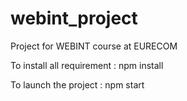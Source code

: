# webint_project
Project for WEBINT course at EURECOM

To install all requirement :
npm install

To launch the project :
npm start
